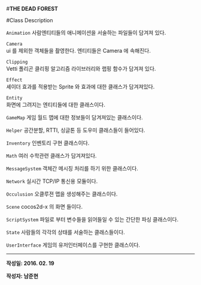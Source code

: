 #**THE DEAD FOREST**

#Class  Description


`Animation`
  사람엔티티들의 애니메이션을 서술하는 파일들이 담겨져 있다. 
  
 `Camera`  
 ui 를 제외한 객체들을 촬영한다. 엔티티들은 Camera 에 속해진다. 
 
 `Clipping`  
 Vetti 폴리곤 클리핑 알고리즘 라이브러리와 랩핑 함수가 담겨져 있다.
 
 `Effect`  
 셰이더 효과를 적용받는 Sprite 와 효과에 대한 클래스가 담겨져있다.
 
 `Entity`  
 화면에 그려지는 엔티티들에 대한 클래스이다. 
 
`GameMap`
 게임 월드 맵에 대한 정보들이 담겨져있는 클래스이다.
 
`Helper`
 공간분할, RTTI, 싱글톤 등 도우미 클래스들이 들어있다.
 
`Inventory`
 인벤토리 구현 클래스이다.
 
`Math`
 여러 수학관련 클래스가 담겨져있다.
 
`MessageSystem`
 객체간 메시징 처리를 하기 위한 클래스이다.
 
`Network`
 실시간 TCP/IP 통신용 모듈이다.

`Occulusion`
 오클루젼 맵을 생성해주는 클래스이다. 
 
`Scene`
 cocos2d-x 의 화면 들이다.
 
`ScriptSystem`
 파일로 부터 변수들을 읽어들일 수 있는 간단한 파싱 클래스이다.
 
`State`
 사람들의 각각의 상태를 서술하는 클래스들이다.
 
`UserInterface`
 게임의 유저인터페이스를 구현한 클래스이다.

-------
**작성일: 2016. 02. 19**

**작성자: 남준현**
 
